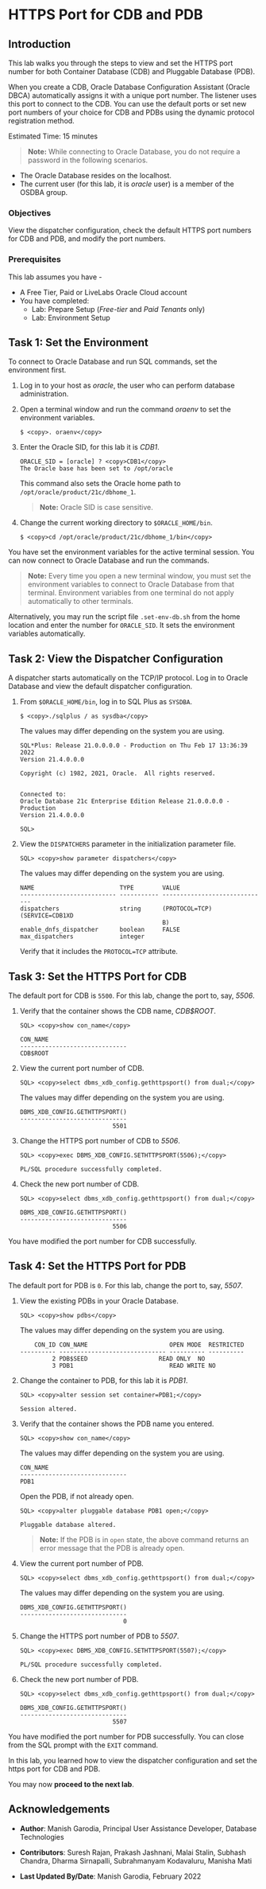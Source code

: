 # HTTPS Port for CDB and PDB

## Introduction

This lab walks you through the steps to view and set the HTTPS port number for both Container Database (CDB) and Pluggable Database (PDB).

When you create a CDB, Oracle Database Configuration Assistant (Oracle DBCA) automatically assigns it with a unique port number. The listener uses this port to connect to the CDB. You can use the default ports or set new port numbers of your choice for CDB and PDBs using the dynamic protocol registration method.  

Estimated Time: 15 minutes

> **Note:** While connecting to Oracle Database, you do not require a password in the following scenarios.
 - The Oracle Database resides on the localhost.
 - The current user (for this lab, it is *oracle* user) is a member of the OSDBA group.

### Objectives

View the dispatcher configuration, check the default HTTPS port numbers for CDB and PDB, and modify the port numbers.

### Prerequisites

This lab assumes you have -
- A Free Tier, Paid or LiveLabs Oracle Cloud account
- You have completed:
    - Lab: Prepare Setup (*Free-tier* and *Paid Tenants* only)
    - Lab: Environment Setup

## Task 1: Set the Environment

To connect to Oracle Database and run SQL commands, set the environment first.

1. Log in to your host as *oracle*, the user who can perform database administration.

1. Open a terminal window and run the command *oraenv* to set the environment variables.

	```
	$ <copy>. oraenv</copy>
	```

1. Enter the Oracle SID, for this lab it is *CDB1*.

	```
	ORACLE_SID = [oracle] ? <copy>CDB1</copy>
	The Oracle base has been set to /opt/oracle
	```

	This command also sets the Oracle home path to `/opt/oracle/product/21c/dbhome_1`.

	> **Note:** Oracle SID is case sensitive.  

1. Change the current working directory to `$ORACLE_HOME/bin`.

	```
	$ <copy>cd /opt/oracle/product/21c/dbhome_1/bin</copy>
	```

You have set the environment variables for the active terminal session. You can now connect to Oracle Database and run the commands.

> **Note:** Every time you open a new terminal window, you must set the environment variables to connect to Oracle Database from that terminal. Environment variables from one terminal do not apply automatically to other terminals.

Alternatively, you may run the script file `.set-env-db.sh` from the home location and enter the number for `ORACLE_SID`. It sets the environment variables automatically.

## Task 2: View the Dispatcher Configuration

A dispatcher starts automatically on the TCP/IP protocol. Log in to Oracle Database and view the default dispatcher configuration.

1. From `$ORACLE_HOME/bin`, log in to SQL Plus as `SYSDBA`.

	```
	$ <copy>./sqlplus / as sysdba</copy>
	```

	The values may differ depending on the system you are using.

	```
	SQL*Plus: Release 21.0.0.0.0 - Production on Thu Feb 17 13:36:39 2022
	Version 21.4.0.0.0

	Copyright (c) 1982, 2021, Oracle.  All rights reserved.


	Connected to:
	Oracle Database 21c Enterprise Edition Release 21.0.0.0.0 - Production
	Version 21.4.0.0.0

    SQL>
	```

2. View the `DISPATCHERS` parameter in the initialization parameter file.

	```
	SQL> <copy>show parameter dispatchers</copy>
	```

	The values may differ depending on the system you are using.

	```
	NAME				     	TYPE	 	VALUE
	--------------------------- ----------- ------------------------------
	dispatchers			     	string	 	(PROTOCOL=TCP) (SERVICE=CDB1XD
											B)
	enable_dnfs_dispatcher		boolean	 	FALSE
	max_dispatchers 		    integer
	```

	Verify that it includes the `PROTOCOL=TCP` attribute.

## Task 3: Set the HTTPS Port for CDB

The default port for CDB is `5500`. For this lab, change the port to, say, *5506*.

1. 	Verify that the container shows the CDB name, *CDB$ROOT*.

	```
	SQL> <copy>show con_name</copy>
	```
	```
	CON_NAME
	------------------------------
	CDB$ROOT
	```

2. View the current port number of CDB.

	```
	SQL> <copy>select dbms_xdb_config.gethttpsport() from dual;</copy>
	```

	The values may differ depending on the system you are using.

	```
	DBMS_XDB_CONFIG.GETHTTPSPORT()
	------------------------------
							  5501
	```

3. Change the HTTPS port number of CDB to *5506*.

	```
	SQL> <copy>exec DBMS_XDB_CONFIG.SETHTTPSPORT(5506);</copy>

	PL/SQL procedure successfully completed.
	```

5. Check the new port number of CDB.

	```
	SQL> <copy>select dbms_xdb_config.gethttpsport() from dual;</copy>
	```
	```
	DBMS_XDB_CONFIG.GETHTTPSPORT()
	------------------------------
							  5506
	```

You have modified the port number for CDB successfully.  

## Task 4: Set the HTTPS Port for PDB

The default port for PDB is `0`. For this lab, change the port to, say, *5507*.

1. View the existing PDBs in your Oracle Database.

	```
	SQL> <copy>show pdbs</copy>
	```
	The values may differ depending on the system you are using.

	```
		CON_ID CON_NAME			  			  OPEN MODE  RESTRICTED
	---------- ------------------------------ ---------- ----------
			 2 PDB$SEED			  		   READ ONLY  NO
			 3 PDB1 			  			  READ WRITE NO

	```

2. Change the container to PDB, for this lab it is *PDB1*.

	```
	SQL> <copy>alter session set container=PDB1;</copy>

	Session altered.
	```

3.	Verify that the container shows the PDB name you entered.

	```
	SQL> <copy>show con_name</copy>
	```

	The values may differ depending on the system you are using.

	```
	CON_NAME
	------------------------------
	PDB1
	```

	Open the PDB, if not already open.

	```
	SQL> <copy>alter pluggable database PDB1 open;</copy>

	Pluggable database altered.
	```

	> **Note:** If the PDB is in `open` state, the above command returns an error message that the PDB is already open.

5. View the current port number of PDB.

	```
	SQL> <copy>select dbms_xdb_config.gethttpsport() from dual;</copy>
	```

	The values may differ depending on the system you are using.

	```
	DBMS_XDB_CONFIG.GETHTTPSPORT()
	------------------------------
								 0
	```

6. Change the HTTPS port number of PDB to *5507*.

	```
	SQL> <copy>exec DBMS_XDB_CONFIG.SETHTTPSPORT(5507);</copy>

	PL/SQL procedure successfully completed.
	```

7. Check the new port number of PDB.

	```
	SQL> <copy>select dbms_xdb_config.gethttpsport() from dual;</copy>
	```
	```
	DBMS_XDB_CONFIG.GETHTTPSPORT()
	------------------------------
							  5507
	```

You have modified the port number for PDB successfully. You can close from the SQL prompt with the `EXIT` command.

In this lab, you learned how to view the dispatcher configuration and set the https port for CDB and PDB.

You may now **proceed to the next lab**.

## Acknowledgements

- **Author**: Manish Garodia, Principal User Assistance Developer, Database Technologies

- **Contributors**: Suresh Rajan, Prakash Jashnani, Malai Stalin, Subhash Chandra, Dharma Sirnapalli, Subrahmanyam Kodavaluru, Manisha Mati

- **Last Updated By/Date**: Manish Garodia, February 2022


 
